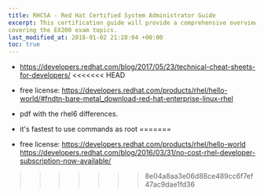 ```yaml
---
title: RHCSA - Red Hat Certified System Administrator Guide
excerpt: This certification guide will provide a comprehensive overview of Linux RHEL 7,
covering the EX200 exam topics.
last_modified_at: 2018-01-02 21:28:04 +00:00
toc: true
---
```



* https://developers.redhat.com/blog/2017/05/23/technical-cheat-sheets-for-developers/
<<<<<<< HEAD
* free license: https://developers.redhat.com/products/rhel/hello-world/#fndtn-bare-metal_download-red-hat-enterprise-linux-rhel

* pdf with the rhel6 differences.
* it's fastest to use commands as root
=======
* free license: https://developers.redhat.com/products/rhel/hello-world
https://developers.redhat.com/blog/2016/03/31/no-cost-rhel-developer-subscription-now-available/
>>>>>>> 8e04a8aa3e06d88ce489cc6f7ef47ac9dae1fd36
